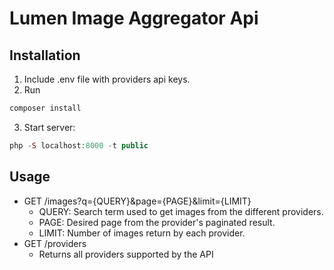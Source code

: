 # Lumen Image Aggregator Api


## Installation
1. Include .env file with providers api keys.
2. Run
```php
composer install
```
3. Start server:
```php
php -S localhost:8000 -t public
```

## Usage

- GET /images?q={QUERY}&page={PAGE}&limit={LIMIT}
    - QUERY: Search term used to get images from the different providers.
    - PAGE: Desired page from the provider's paginated result.
    - LIMIT: Number of images return by each provider.
- GET /providers
    - Returns all providers supported by the API
